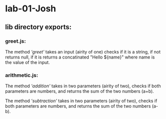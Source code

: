 # lab-01-Josh

## lib directory exports:

### greet.js:

The method _'greet'_ takes an input (airity of one) checks if it is a string, if not returns null, if it is returns a concatinated "Hello ${name}" where name is the value of the input. 


### arithmetic.js:

The method _'addition'_ takes in two parameters (airity of two), checks if both parameters are numbers, and returns the sum of the two numbers (a+b).

The method _'subtraction'_ takes in two parameters (airity of two), checks if both parameters are numbers, and returns the sum of the two numbers (a-b).
